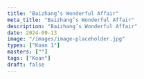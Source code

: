 ```yaml
---
title: "Baizhang’s Wonderful Affair"
meta_title: "Baizhang’s Wonderful Affair"
description: "Baizhang’s Wonderful Affair"
date: 2024-09-13
image: "/images/image-placeholder.jpg"
types: ["Koan 1"]
masters: [""]
tags: ["Koan"]
draft: false
---
```



